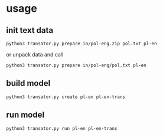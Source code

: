 # usage

## init text data
`python3 transator.py prepare in/pol-eng.zip pol.txt pl-en`

or unpack data and call

`python3 transator.py prepare in/pol-eng/pol.txt pl-en`

## build model
`python3 transator.py create pl-en pl-en-trans`

## run model
`python3 transator.py run pl-en pl-en-trans`